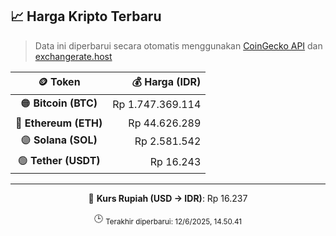 

<!-- HARGA_KRIPTO -->
## 📈 Harga Kripto Terbaru

> Data ini diperbarui secara otomatis menggunakan [CoinGecko API](https://www.coingecko.com/) dan [exchangerate.host](https://exchangerate.host/)

<div align="center">

| 🪙 Token | 💰 Harga (IDR) |
|:------:|---------------:|
| 🟠 **Bitcoin (BTC)**   | Rp 1.747.369.114 |
| 🔵 **Ethereum (ETH)**  | Rp 44.626.289 |
| 🟣 **Solana (SOL)**    | Rp 2.581.542 |
| 🟢 **Tether (USDT)**   | Rp 16.243 |

---

💱 **Kurs Rupiah (USD → IDR)**: Rp 16.237

🕒 <sub>Terakhir diperbarui: 12/6/2025, 14.50.41</sub>

</div>
<!-- /HARGA_KRIPTO -->